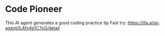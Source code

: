 # Code Pioneer
This AI agent generates a good coding practice tip
Fast try: https://illa.ai/ai-agent/ILAfx4p1C7sG/detail
